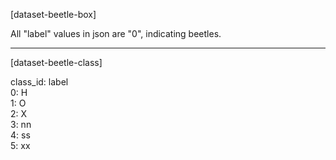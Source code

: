 [dataset-beetle-box]

All "label" values in json are "0", indicating beetles.


------


[dataset-beetle-class]

class_id: label  
0: H  
1: O  
2: X  
3: nn  
4: ss  
5: xx